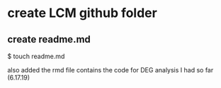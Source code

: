 # create LCM github folder 

## create readme.md

$ touch readme.md

also added the rmd file contains the code for DEG analysis I had so far (6.17.19)